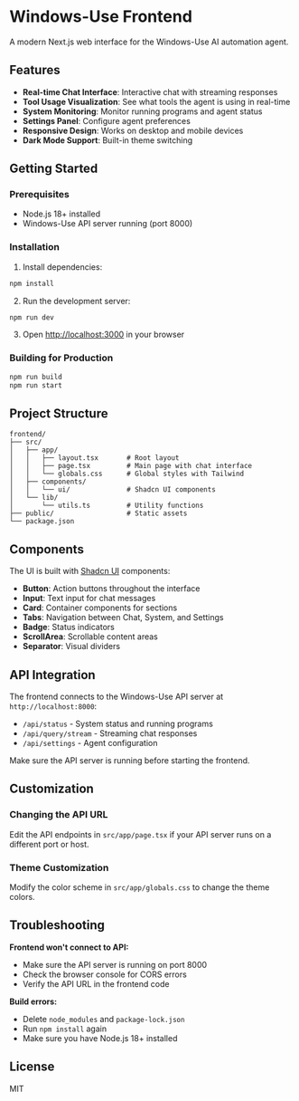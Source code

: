 # Windows-Use Frontend

A modern Next.js web interface for the Windows-Use AI automation agent.

## Features

- **Real-time Chat Interface**: Interactive chat with streaming responses
- **Tool Usage Visualization**: See what tools the agent is using in real-time
- **System Monitoring**: Monitor running programs and agent status
- **Settings Panel**: Configure agent preferences
- **Responsive Design**: Works on desktop and mobile devices
- **Dark Mode Support**: Built-in theme switching

## Getting Started

### Prerequisites

- Node.js 18+ installed
- Windows-Use API server running (port 8000)

### Installation

1. Install dependencies:
```bash
npm install
```

2. Run the development server:
```bash
npm run dev
```

3. Open [http://localhost:3000](http://localhost:3000) in your browser

### Building for Production

```bash
npm run build
npm run start
```

## Project Structure

```
frontend/
├── src/
│   ├── app/
│   │   ├── layout.tsx       # Root layout
│   │   ├── page.tsx         # Main page with chat interface
│   │   └── globals.css      # Global styles with Tailwind
│   ├── components/
│   │   └── ui/              # Shadcn UI components
│   └── lib/
│       └── utils.ts         # Utility functions
├── public/                  # Static assets
└── package.json
```

## Components

The UI is built with [Shadcn UI](https://ui.shadcn.com/) components:

- **Button**: Action buttons throughout the interface
- **Input**: Text input for chat messages
- **Card**: Container components for sections
- **Tabs**: Navigation between Chat, System, and Settings
- **Badge**: Status indicators
- **ScrollArea**: Scrollable content areas
- **Separator**: Visual dividers

## API Integration

The frontend connects to the Windows-Use API server at `http://localhost:8000`:

- `/api/status` - System status and running programs
- `/api/query/stream` - Streaming chat responses
- `/api/settings` - Agent configuration

Make sure the API server is running before starting the frontend.

## Customization

### Changing the API URL

Edit the API endpoints in `src/app/page.tsx` if your API server runs on a different port or host.

### Theme Customization

Modify the color scheme in `src/app/globals.css` to change the theme colors.

## Troubleshooting

**Frontend won't connect to API:**
- Make sure the API server is running on port 8000
- Check the browser console for CORS errors
- Verify the API URL in the frontend code

**Build errors:**
- Delete `node_modules` and `package-lock.json`
- Run `npm install` again
- Make sure you have Node.js 18+ installed

## License

MIT

